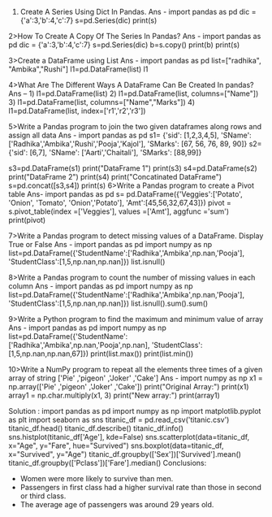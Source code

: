 1.	Create A Series Using Dict In Pandas.
Ans - import pandas as pd
dic = {'a':3,'b':4,'c':7}
s=pd.Series(dic)
print(s)

2>How To Create A Copy Of The Series In Pandas?
Ans - import pandas as pd
dic = {'a':3,'b':4,'c':7}
s=pd.Series(dic)
b=s.copy()
print(b)
print(s)

3>Create a DataFrame using List
Ans - import pandas as pd
list=["radhika", "Ambika","Rushi"]
l1=pd.DataFrame(list)
l1

4>What Are The Different Ways A DataFrame Can Be Created In pandas?
Ans – 1) l1=pd.DataFrame(list)
	2) l1=pd.DataFrame(list, columns=["Name"])
	3) l1=pd.DataFrame(list, columns=["Name","Marks"])
	4) l1=pd.DataFrame(list, index=['r1','r2','r3'])

5>Write a Pandas program to join the two given dataframes along rows and assign all data
Ans - import pandas as pd
s1= {'sid': [1,2,3,4,5],
    'SName': ['Radhika','Ambika','Rushi','Pooja','Kajol'],
    'SMarks': [67, 56, 76, 89, 90]}
s2= {'sid': [6,7],
    'SName': ['Aarti','Chaitali'],
    'SMarks': [88,99]}

s3=pd.DataFrame(s1)
print("DataFrame 1")
print(s3)
s4=pd.DataFrame(s2)
print("DataFrame 2")
print(s4)
print("Concatinated DataFrame")
s=pd.concat([s3,s4])
print(s)
6>Write a Pandas program to create a Pivot table
Ans- import pandas as pd
s= pd.DataFrame({'Veggies':['Potato', 'Onion', 'Tomato', 'Onion','Potato'],
   'Amt':[45,56,32,67,43]})
pivot = s.pivot_table(index =['Veggies'], 
                       values =['Amt'], 
                       aggfunc ='sum')
print(pivot)

7>Write a Pandas program to detect missing values of a DataFrame. Display True or False
Ans - import pandas as pd
import numpy as np
list=pd.DataFrame({'StudentName':['Radhika','Ambika',np.nan,'Pooja'],
                  'StudentClass':[1,5,np.nan,np.nan]})
list.isnull()

8>Write a Pandas program to count the number of missing values in each column
Ans - import pandas as pd
import numpy as np
list=pd.DataFrame({'StudentName':['Radhika','Ambika',np.nan,'Pooja'],
                  'StudentClass':[1,5,np.nan,np.nan]})
list.isnull().sum().sum()

9>Write a Python program to find the maximum and minimum value of array
Ans - import pandas as pd
import numpy as np
list=pd.DataFrame({'StudentName':['Radhika','Ambika',np.nan,'Pooja',np.nan],
                  'StudentClass':[1,5,np.nan,np.nan,67]})
print(list.max())
print(list.min())

10>Write a NumPy program to repeat all the elements three times of a given array of string
['Pie' ,'pigeon' ,'Joker' ,'Cake']
Ans - import numpy as np
x1 = np.array(['Pie' ,'pigeon' ,'Joker' ,'Cake'])
print("Original Array:")
print(x1)
array1 = np.char.multiply(x1, 3)
print("New array:")
print(array1)




Solution :
import pandas as pd
import numpy as np
import matplotlib.pyplot as plt
import seaborn as sns
titanic_df = pd.read_csv('titanic.csv')
titanic_df.head()
titanic_df.describe()
titanic_df.info()
sns.histplot(titanic_df['Age'], kde=False)
sns.scatterplot(data=titanic_df, x="Age", y="Fare", hue="Survived")
sns.boxplot(data=titanic_df, x="Survived", y="Age")
titanic_df.groupby(['Sex'])['Survived'].mean()
titanic_df.groupby(['Pclass'])['Fare'].median()
Conclusions:
- Women were more likely to survive than men.
- Passengers in first class had a higher survival rate than those in second or third class.
- The average age of passengers was around 29 years old.
